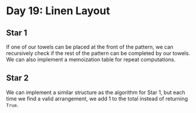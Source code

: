 # Day 19: Linen Layout

## Star 1

If one of our towels can be placed at the front of the pattern, we can recursively check if the rest of the pattern can be completed by our towels. We can also implement a memoization table for repeat computations.

## Star 2

We can implement a similar structure as the algorithm for Star 1, but each time we find a valid arrangement, we add 1 to the total instead of returning `True`.
